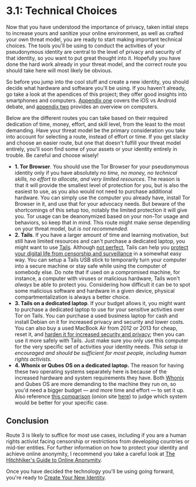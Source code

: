 # 3.1: Technical Choices

Now that you have understood the importance of privacy, taken initial steps to increase yours and sanitize your online environment, as well as crafted your own threat model, you are ready to start making important technical choices. The tools you'll be using to conduct the activities of your pseudonymous identity are central to the level of privacy and security of that identity, so you want to put great thought into it. Hopefully you have done the hard work already in your threat model, and the correct route you should take here will most likely be obvious.

So before you jump into the cool stuff and create a new identity, you should decide what hardware and software you'll be using. If you haven't already, go take a look at the apendices of this project; they offer good insights into smartphones and computers. [Appendix one](A1_smartphones.md) covers the iOS vs Android debate, and [appendix two](A2_computers.md) provides an overview on computers.

Below are the different routes you can take based on their required dedication of time, money, effort, and skill level, from the least to the most demanding. Have your threat model be the primary consideration you take into account for selecting a route, instead of effort or time. If you get slacky and choose an easier route, but one that doesn't fulfill your threat model entirely, you'll soon find some of your assets or your identity entirely in trouble. Be careful and choose wisely!

- **1. Tor Browser**. You should use the Tor Browser for your pseudonymous identity only if you have absolutely _no time, no money, no technical skills, no effort to allocate, and very limited resources_. The reason is that it will provide the smallest level of protection for you, but is also the easiest to use, as you also would not need to purchase additional hardware. You can simply use the computer you already have, install Tor Browser in it, and use that for your advocacy needs. But beware of the shortcomings of this setup too, notably the limited protection it will give you. Tor usage can be deanonymized based on your non-Tor usage and behaviors, so keep that in mind. This route might make sense depending on your threat model, but _is not recommended._
- **2. Tails**. If you have a larger amount of time and learning motivation, but still have limited resources and can't purchase a dedicated laptop, you might want to use [Tails](https://tails.boum.org/index.en.html). Although [not perfect](https://tails.boum.org/doc/about/warnings/index.en.html), Tails can help you [protect your digital life from censorship and surveillance](https://tails.boum.org/about/index.en.html) in a somewhat easy way. You can setup a Tails USB stick to temporarily turn your computer into a secure machine or stay safe while using the computer of somebody else. Do note that if used on a compromised machine, for instance, a computer with viruses or malicious hardware, Tails won't _always_ be able to protect you. Considering how difficult it can be to spot some malicious software and hardware in a given device, physical compartmentalization is always a better choice.
- **3. Tails on a dedicated laptop**. If your budget allows it, you might want to purchase a dedicated laptop to use for your sensitive activities over Tor on Tails. You can purchase a used business laptop for cash and install Debian on it for increased privacy and security and lower costs. You can also buy a used MacBook Air from 2012 or 2013 for cheap, reset it, and [harden it for increased security and privacy](https://github.com/drduh/macOS-Security-and-Privacy-Guide); then you can use it more safely with Tails. Just make sure you only use this computer for the very specific set of activities your identity needs. _This setup is encouraged and should be sufficient for most people, including human rights activists._
- **4. Whonix or Qubes OS on a dedicated laptop.** The reason for having these two operating systems separately here is because of the increased hardware and system requirements they have. Both [Whonix](http://www.dds6qkxpwdeubwucdiaord2xgbbeyds25rbsgr73tbfpqpt4a6vjwsyd.onion/) and Qubes OS are more demanding to the machine they run on, so you'd need a bigger budget –– and more time and effort –– to set it up. Also reference [this comparison](https://www.whonix.org/wiki/Comparison_with_Others) (onion site [here](http://www.dds6qkxpwdeubwucdiaord2xgbbeyds25rbsgr73tbfpqpt4a6vjwsyd.onion/wiki/Comparison_with_Others)) to judge which system would be better for your specific case.

## Conclusion

Route 3 is likely to suffice for most use cases, including if you are a human rights activist facing censorship or restrictions from developing countries or mid-tier entities. For further information on how to protect your identity and achieve online anonymity, I recommend you take a careful look at [The Hitchhiker's Guide to Online Anonymity](http://thgtoa7imksbg7rit4grgijl2ef6kc7b56bp56pmtta4g354lydlzkqd.onion/guide.pdf).

Once you have decided the technology you'll be using going forward, you're ready to [Create Your New Identity](03_2_create_identity.md).